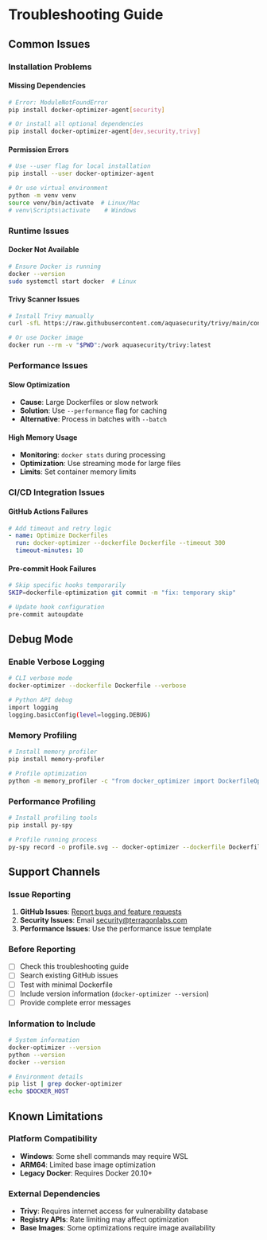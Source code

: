 # Troubleshooting Guide

## Common Issues

### Installation Problems

#### Missing Dependencies
```bash
# Error: ModuleNotFoundError
pip install docker-optimizer-agent[security]

# Or install all optional dependencies
pip install docker-optimizer-agent[dev,security,trivy]
```

#### Permission Errors
```bash
# Use --user flag for local installation
pip install --user docker-optimizer-agent

# Or use virtual environment
python -m venv venv
source venv/bin/activate  # Linux/Mac
# venv\Scripts\activate    # Windows
```

### Runtime Issues

#### Docker Not Available
```bash
# Ensure Docker is running
docker --version
sudo systemctl start docker  # Linux
```

#### Trivy Scanner Issues
```bash
# Install Trivy manually
curl -sfL https://raw.githubusercontent.com/aquasecurity/trivy/main/contrib/install.sh | sh -s -- -b /usr/local/bin

# Or use Docker image
docker run --rm -v "$PWD":/work aquasecurity/trivy:latest
```

### Performance Issues

#### Slow Optimization
- **Cause**: Large Dockerfiles or slow network
- **Solution**: Use `--performance` flag for caching
- **Alternative**: Process in batches with `--batch`

#### High Memory Usage
- **Monitoring**: `docker stats` during processing
- **Optimization**: Use streaming mode for large files
- **Limits**: Set container memory limits

### CI/CD Integration Issues

#### GitHub Actions Failures
```yaml
# Add timeout and retry logic
- name: Optimize Dockerfiles
  run: docker-optimizer --dockerfile Dockerfile --timeout 300
  timeout-minutes: 10
```

#### Pre-commit Hook Failures
```bash
# Skip specific hooks temporarily
SKIP=dockerfile-optimization git commit -m "fix: temporary skip"

# Update hook configuration
pre-commit autoupdate
```

## Debug Mode

### Enable Verbose Logging
```bash
# CLI verbose mode
docker-optimizer --dockerfile Dockerfile --verbose

# Python API debug
import logging
logging.basicConfig(level=logging.DEBUG)
```

### Memory Profiling
```bash
# Install memory profiler
pip install memory-profiler

# Profile optimization
python -m memory_profiler -c "from docker_optimizer import DockerfileOptimizer; DockerfileOptimizer().optimize_dockerfile(open('Dockerfile').read())"
```

### Performance Profiling
```bash
# Install profiling tools
pip install py-spy

# Profile running process
py-spy record -o profile.svg -- docker-optimizer --dockerfile Dockerfile
```

## Support Channels

### Issue Reporting
1. **GitHub Issues**: [Report bugs and feature requests](https://github.com/danieleschmidt/docker-optimizer-agent/issues)
2. **Security Issues**: Email security@terragonlabs.com
3. **Performance Issues**: Use the performance issue template

### Before Reporting
- [ ] Check this troubleshooting guide
- [ ] Search existing GitHub issues
- [ ] Test with minimal Dockerfile
- [ ] Include version information (`docker-optimizer --version`)
- [ ] Provide complete error messages

### Information to Include
```bash
# System information
docker-optimizer --version
python --version
docker --version

# Environment details
pip list | grep docker-optimizer
echo $DOCKER_HOST
```

## Known Limitations

### Platform Compatibility
- **Windows**: Some shell commands may require WSL
- **ARM64**: Limited base image optimization
- **Legacy Docker**: Requires Docker 20.10+

### External Dependencies
- **Trivy**: Requires internet access for vulnerability database
- **Registry APIs**: Rate limiting may affect optimization
- **Base Images**: Some optimizations require image availability